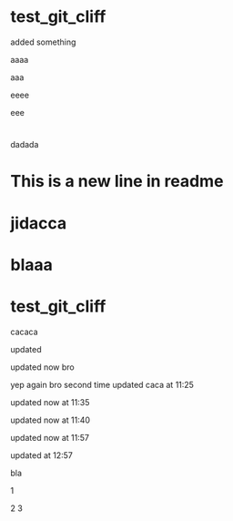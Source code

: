 # test_git_cliff

added something

aaaa

aaa

eeee

eee

#

dadada

# This is a new line in readme

# jidacca

# blaaa

# test_git_cliff

cacaca

updated

updated now bro

yep again bro second time
updated caca at 11:25

updated now at 11:35

updated now at 11:40

updated now at 11:57

updated at 12:57

bla

1

2
3
